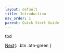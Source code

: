 ```yaml
---
layout: default
title: Introduction
nav_order: 1
parent: Quick Start Guide
---
```


tbd

[Next](https://hslu-ige-laes.github.io/lcm/docs/quickStartGuide/addDataSources/){: .btn .btn-green }